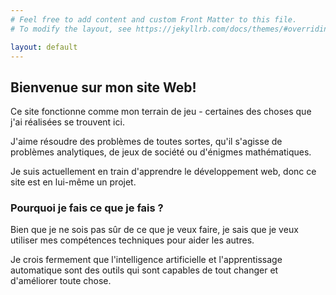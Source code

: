 ```yaml
---
# Feel free to add content and custom Front Matter to this file.
# To modify the layout, see https://jekyllrb.com/docs/themes/#overriding-theme-defaults

layout: default
---
```

## Bienvenue sur mon site Web!

Ce site fonctionne comme mon terrain de jeu - certaines des choses que j'ai réalisées se trouvent ici.

J'aime résoudre des problèmes de toutes sortes, qu'il s'agisse de problèmes analytiques, de jeux de société ou d'énigmes mathématiques.

Je suis actuellement en train d'apprendre le développement web, donc ce site est en lui-même un projet.

### Pourquoi je fais ce que je fais ?

Bien que je ne sois pas sûr de ce que je veux faire, je sais que je veux utiliser mes compétences techniques pour aider les autres.

Je crois fermement que l'intelligence artificielle et l'apprentissage automatique sont des outils qui sont capables de tout changer et d'améliorer toute chose.
